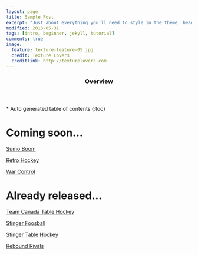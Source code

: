 ```yaml
---
layout: page
title: Sample Post
excerpt: "Just about everything you'll need to style in the theme: headings, paragraphs, blockquotes, tables, code blocks, and more."
modified: 2013-05-31
tags: [intro, beginner, jekyll, tutorial]
comments: true
image:
  feature: texture-feature-05.jpg
  credit: Texture Lovers
  creditlink: http://texturelovers.com
---
```


<section id="table-of-contents" class="toc">
  <header>
    <h3>Overview</h3>
  </header>
<div id="drawer" markdown="1">
*  Auto generated table of contents
{:toc}
</div>
</section><!-- /#table-of-contents -->


# Coming soon...

[Sumo Boom](/sumoboom)

[Retro Hockey](/retrohockey)

[War Control](/warcontrol)

# Already released...

[Team Canada Table Hockey](http://stingertablehockey.com)

[Stinger Foosball](http://stingerfoosball.com)

[Stinger Table Hockey](http://stingertablehockey.com)

[Rebound Rivals](http://reboundrivals.com)

